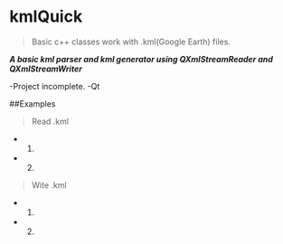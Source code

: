 # kmlQuick

>Basic c++ classes work with .kml(Google Earth) files.

***A basic kml parser and kml generator using QXmlStreamReader and QXmlStreamWriter***

-Project incomplete.
-Qt

##Examples
>Read .kml
- 1.
- 2.
>Wite .kml
- 1.
- 2.